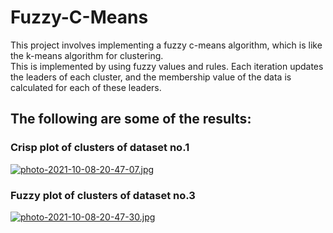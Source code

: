 # Fuzzy-C-Means

This project involves implementing a fuzzy c-means algorithm, which is like the k-means algorithm for clustering.  
This is implemented by using fuzzy values and rules. Each iteration updates the leaders of each cluster, and the membership value of the data is calculated for each of these leaders.  
## The following are some of the results:  
### Crisp plot of clusters of dataset no.1
[![photo-2021-10-08-20-47-07.jpg](https://i.postimg.cc/VsKCDBNC/photo-2021-10-08-20-47-07.jpg)](https://postimg.cc/qgCq7KyJ)
### Fuzzy plot of clusters of dataset no.3
[![photo-2021-10-08-20-47-30.jpg](https://i.postimg.cc/Fs1Jqdfn/photo-2021-10-08-20-47-30.jpg)](https://postimg.cc/WhL3q4wM)

